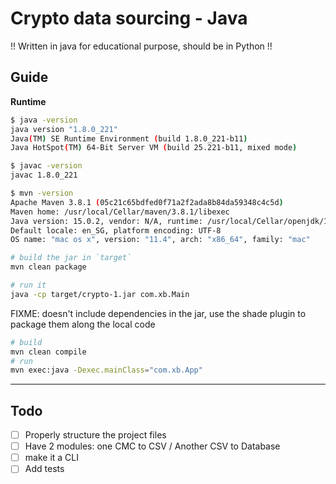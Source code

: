 # Crypto data sourcing - Java

!! Written in java for educational purpose, should be in Python !!

## Guide

**Runtime**

```sh
$ java -version
java version "1.8.0_221"
Java(TM) SE Runtime Environment (build 1.8.0_221-b11)
Java HotSpot(TM) 64-Bit Server VM (build 25.221-b11, mixed mode)

$ javac -version
javac 1.8.0_221

$ mvn -version
Apache Maven 3.8.1 (05c21c65bdfed0f71a2f2ada8b84da59348c4c5d)
Maven home: /usr/local/Cellar/maven/3.8.1/libexec
Java version: 15.0.2, vendor: N/A, runtime: /usr/local/Cellar/openjdk/15.0.2/libexec/openjdk.jdk/Contents/Home
Default locale: en_SG, platform encoding: UTF-8
OS name: "mac os x", version: "11.4", arch: "x86_64", family: "mac"
```

```sh
# build the jar in `target`
mvn clean package

# run it
java -cp target/crypto-1.jar com.xb.Main
```

FIXME: doesn't include dependencies in the jar, use the shade plugin to package them along the local code

```sh
# build
mvn clean compile
# run
mvn exec:java -Dexec.mainClass="com.xb.App"
```

---

## Todo

- [ ] Properly structure the project files
- [ ] Have 2 modules: one CMC to CSV / Another CSV to Database
- [ ] make it a CLI
- [ ] Add tests
